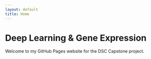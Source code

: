 ```yaml
---
layout: default
title: Home
---
```


# Deep Learning & Gene Expression
Welcome to my GitHub Pages website for the DSC Capstone project.
